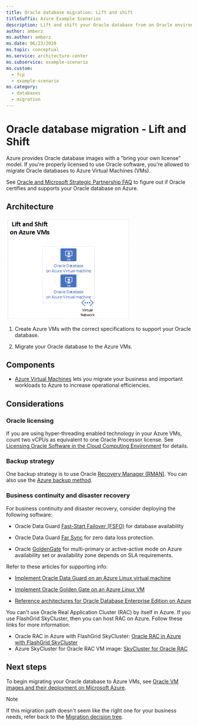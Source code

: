 ```yaml
---
title: Oracle database migration: Lift and shift
titleSuffix: Azure Example Scenarios
description: Lift and shift your Oracle database from an Oracle environment to Azure Virtual Machines.
author: amberz
ms.author: amberz
ms.date: 06/23/2020
ms.topic: conceptual
ms.service: architecture-center
ms.subservice: example-scenario
ms.custom:
  - fcp
  - example-scenario
ms.category:
  - databases
  - migration
---
```


# Oracle database migration - Lift and Shift

Azure provides Oracle database images with a "bring your own license" model. If you're properly licensed to use Oracle software, you're allowed to migrate Oracle databases to Azure Virtual Machines (VMs).

See [Oracle and Microsoft Strategic Partnership FAQ](https://www.oracle.com/cloud/azure-interconnect-faq.html) to figure out if Oracle certifies and supports your Oracle database on Azure.

## Architecture

![An architecture diagram that shows Oracle databases on Azure Virtual Machines.](media/lift-shift-azure-vms.png)

1. Create Azure VMs with the correct specifications to support your Oracle database.

1. Migrate your Oracle database to the Azure VMs.

## Components

* [Azure Virtual Machines](https://azure.microsoft.com/services/virtual-machines/) lets you migrate your business and important workloads to Azure to increase operational efficiencies.

## Considerations

### Oracle licensing

If you are using hyper-threading enabled technology in your Azure VMs, count two vCPUs as equivalent to one Oracle Processor license. See [Licensing Oracle Software in the Cloud Computing Environment](http://www.oracle.com/us/corporate/pricing/cloud-licensing-070579.pdf) for details.

### Backup strategy

One backup strategy is to use Oracle [Recovery Manager (RMAN)](https://www.oracle.com/database/technologies/high-availability/rman.html). You can also use the [Azure backup method](/azure/virtual-machines/workloads/oracle/oracle-backup-recovery).

### Business continuity and disaster recovery

For business continuity and disaster recovery, consider  deploying the following software:

* Oracle Data Guard [Fast-Start Failover (FSFO)](https://www.oracle.com/technical-resources/articles/smiley-fsfo.html) for database availability

* Oracle Data Guard [Far Sync](https://docs.oracle.com/database/121/SBYDB/create_fs.htm) for zero data loss protection.

* Oracle [GoldenGate](https://www.oracle.com/middleware/technologies/goldengate.html) for multi-primary or active-active mode on Azure availability set or availability zone depends on SLA requirements.

Refer to these articles for supporting info:

* [Implement Oracle Data Guard on an Azure Linux virtual machine](/azure/virtual-machines/workloads/oracle/configure-oracle-dataguard)

* [Implement Oracle Golden Gate on an Azure Linux VM](/azure/virtual-machines/workloads/oracle/configure-oracle-golden-gate)

* [Reference architectures for Oracle Database Enterprise Edition on Azure](/azure/virtual-machines/workloads/oracle/oracle-reference-architecture)

You can't use Oracle Real Application Cluster (RAC) by itself in Azure. If you use FlashGrid SkyCluster, then you can host RAC on Azure. Follow these links for more information:

* Oracle RAC in Azure with FlashGrid SkyCluster: [Oracle RAC in Azure with FlashGrid SkyCluster](https://www.flashgrid.io/oracle-rac-in-azure/)
* Azure SkyCluster for Oracle RAC VM image: [SkyCluster for Oracle RAC](https://azuremarketplace.microsoft.com/marketplace/apps/flashgrid-inc.flashgrid-skycluster)

## Next steps

To begin migrating your Oracle database to Azure VMs, see [Oracle VM images and their deployment on Microsoft Azure](/azure/virtual-machines/workloads/oracle/oracle-vm-solutions).

> [!NOTE]
> If this migration path doesn't seem like the right one for your business needs, refer back to the [Migration decision tree](oracle-migration-overview.md#migration-decision-tree).